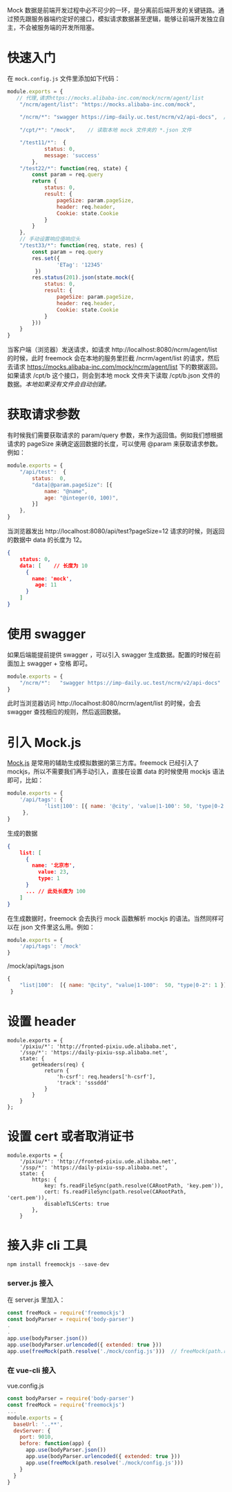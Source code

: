 Mock 数据是前端开发过程中必不可少的一环，是分离前后端开发的关键链路。通过预先跟服务器端约定好的接口，模拟请求数据甚至逻辑，能够让前端开发独立自主，不会被服务端的开发所阻塞。
# 快速入门
在 `mock.config.js` 文件里添加如下代码：

```js
module.exports = {
   // 代理,请求https://mocks.alibaba-inc.com/mock/ncrm/agent/list
	"/ncrm/agent/list": "https://mocks.alibaba-inc.com/mock",   
  
	"/ncrm/*": "swagger https://imp-daily.uc.test/ncrm/v2/api-docs",  // swagger
  
    "/cpt/*": "/mock",    // 读取本地 mock 文件夹的 *.json 文件

    "/test11/*":  {
            status: 0,
            message: 'success'
        },
	"/test22/*": function(req, state) {
	  	const param = req.query
        return {
            status: 0,
            result: {
                pageSize: param.pageSize,
                header: req.header,
                Cookie: state.Cookie
            }
        }
    },
    // 手动设置响应值响应头
	"/test33/*": function(req, state, res) {
        const param = req.query
        res.set({
                'ETag': '12345'
         })
        res.status(201).json(state.mock({
            status: 0,
            result: {
                pageSize: param.pageSize,
                header: req.header,
                Cookie: state.Cookie
            }
        }))
    }
}
```
当客户端（浏览器）发送请求，如请求 http://localhost:8080/ncrm/agent/list 的时候，此时 freemock 会在本地的服务里拦截 /ncrm/agent/list 的请求，然后去请求 https://mocks.alibaba-inc.com/mock/ncrm/agent/list 下的数据返回。
如果请求 /cpt/b 这个接口，则会到本地 mock 文件夹下读取 /cpt/b.json 文件的数据。_本地如果没有文件会自动创建。_

# 获取请求参数
有时候我们需要获取请求的 param/query 参数，来作为返回值。例如我们想根据请求的 pageSize 来确定返回数据的长度，可以使用 @param 来获取请求参数。例如：
```js
module.exports = {
	"/api/test":  {
        status:  0,
        "data|@param.pageSize": [{
            name: "@name",
            age: "@integer(0, 100)",
        }]
    },
}
```
当浏览器发出 http://localhost:8080/api/test?pageSize=12 请求的时候，则返回的数据中 data 的长度为 12。

``` json
{
	status: 0,
  	data: [    // 长度为 10
	  {
	  	name: 'mock',
		 age: 11
	  }
	]
}
```
# 使用 swagger 
如果后端能提前提供 swagger ，可以引入 swagger  生成数据。配置的时候在前面加上 swagger + 空格 即可。
```js
module.exports = {
	"/ncrm/*":   "swagger https://imp-daily.uc.test/ncrm/v2/api-docs"
}
```
此时当浏览器访问 http://localhost:8080/ncrm/agent/list 的时候，会去 swagger 查找相应的规则，然后返回数据。

# 引入 Mock.js
[Mock.js](http://mockjs.com/) 是常用的辅助生成模拟数据的第三方库。freemock 已经引入了 mockjs，所以不需要我们再手动引入，直接在设置 data 的时候使用 mockjs 语法即可，比如：
```js
module.exports = {
	'/api/tags': {
    		'list|100': [{ name: '@city', 'value|1-100': 50, 'type|0-2': 1 }],
     },
}
```
生成的数据
```json
{
	list: [
	  {
	  	name: '北京市',
		  value: 23,
		  type: 1
	  }
	  ... // 此处长度为 100
	]
}
```

在生成数据时，freemock 会去执行 mock 函数解析 mockjs 的语法。当然同样可以在 json 文件里这么用。例如：
```js
module.exports = {
	'/api/tags': '/mock'
}
```
/mock/api/tags.json
```js
{
    "list|100":  [{ name: "@city", "value|1-100":  50, "type|0-2": 1 }]
 }
```

# 设置 header


```
module.exports = {
    '/pixiu/*': 'http://fronted-pixiu.ude.alibaba.net',
    '/ssp/*': 'https://daily-pixiu-ssp.alibaba.net',
    state: {
        getHeaders(req) {
            return {
                'h-csrf': req.headers['h-csrf'],
                'track': 'sssddd'
            }
        }
    }
};
```

# 设置 cert 或者取消证书

```
module.exports = {
    '/pixiu/*': 'http://fronted-pixiu.ude.alibaba.net',
    '/ssp/*': 'https://daily-pixiu-ssp.alibaba.net',
    state: {
        https: {
            key: fs.readFileSync(path.resolve(CARootPath, 'key.pem')),
            cert: fs.readFileSync(path.resolve(CARootPath, 'cert.pem')),
            disableTLSCerts: true
        },
    }
```

# 接入非 cli 工具
```js
npm install freemockjs --save-dev
```

### server.js 接入
在 server.js 里加入：

```js
const freeMock = require('freemockjs')
const bodyParser = require('body-parser')   
.
.
app.use(bodyParser.json())
app.use(bodyParser.urlencoded({ extended: true }))
app.use(freeMock(path.resolve('./mock/config.js')))  // freeMock(path.resolve('./mock/config.js') 为配置文件的地址
```
### 在 vue-cli 接入
vue.config.js
```js
const bodyParser = require('body-parser')
const freeMock = require('freemockjs')
...
module.exports = {
  baseUrl: '..**',
  devServer: {
    port: 9010,
    before: function(app) {
      app.use(bodyParser.json())
      app.use(bodyParser.urlencoded({ extended: true }))
      app.use(freeMock(path.resolve('./mock/config.js')))
    }
  }
}

```